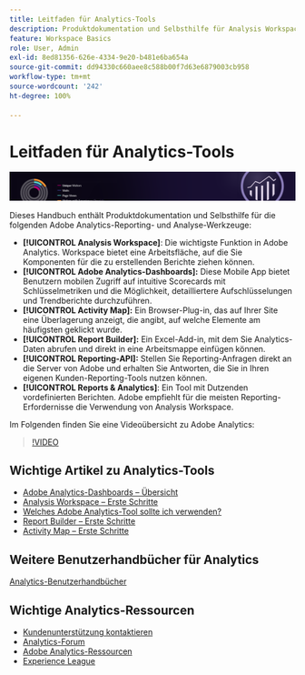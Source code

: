 ```yaml
---
title: Leitfaden für Analytics-Tools
description: Produktdokumentation und Selbsthilfe für Analysis Workspace, Adobe Analytics-Dashboards, Activity Map, Report Builder, Reporting-API und Reports & Analytics.
feature: Workspace Basics
role: User, Admin
exl-id: 8ed81356-626e-4334-9e20-b481e6ba654a
source-git-commit: dd94330c660aee8c588b00f7d63e6879003cb958
workflow-type: tm+mt
source-wordcount: '242'
ht-degree: 100%

---
```


# Leitfaden für Analytics-Tools

![Banner](../../assets/doc_banner_analyze.png)

Dieses Handbuch enthält Produktdokumentation und Selbsthilfe für die folgenden Adobe Analytics-Reporting- und Analyse-Werkzeuge:

* **[!UICONTROL Analysis Workspace]**: Die wichtigste Funktion in Adobe Analytics. Workspace bietet eine Arbeitsfläche, auf die Sie Komponenten für die zu erstellenden Berichte ziehen können.
* **[!UICONTROL Adobe Analytics-Dashboards]:** Diese Mobile App bietet Benutzern mobilen Zugriff auf intuitive Scorecards mit Schlüsselmetriken und die Möglichkeit, detailliertere Aufschlüsselungen und Trendberichte durchzuführen.
* **[!UICONTROL Activity Map]:** Ein Browser-Plug-in, das auf Ihrer Site eine Überlagerung anzeigt, die angibt, auf welche Elemente am häufigsten geklickt wurde.
* **[!UICONTROL Report Builder]:** Ein Excel-Add-in, mit dem Sie Analytics-Daten abrufen und direkt in eine Arbeitsmappe einfügen können.
* **[!UICONTROL Reporting-API]:** Stellen Sie Reporting-Anfragen direkt an die Server von Adobe und erhalten Sie Antworten, die Sie in Ihren eigenen Kunden-Reporting-Tools nutzen können.
* **[!UICONTROL Reports &amp; Analytics]**: Ein Tool mit Dutzenden vordefinierten Berichten. Adobe empfiehlt für die meisten Reporting-Erfordernisse die Verwendung von Analysis Workspace.

Im Folgenden finden Sie eine Videoübersicht zu Adobe Analytics:

>[!VIDEO](https://video.tv.adobe.com/v/27429/?quality=12)

## Wichtige Artikel zu Analytics-Tools

* [Adobe Analytics-Dashboards – Übersicht](/help/analyze/mobile-app/home.md)
* [Analysis Workspace – Erste Schritte](analysis-workspace/home.md)
* [Welches Adobe Analytics-Tool sollte ich verwenden?](/help/admin/c-analytics-product-comparison/which-analytics-tool.md)
* [Report Builder – Erste Schritte](report-builder/home.md)
* [Activity Map – Erste Schritte](activity-map/activity-map.md)

## Weitere Benutzerhandbücher für Analytics

[Analytics-Benutzerhandbücher](https://experienceleague.adobe.com/docs/analytics.html?lang=de)

## Wichtige Analytics-Ressourcen

* [Kundenunterstützung kontaktieren](https://experienceleague.adobe.com/?support-solution=Analytics&amp;lang=de#support)
* [Analytics-Forum](https://forums.adobe.com/community/experience-cloud/analytics-cloud/analytics)
* [Adobe Analytics-Ressourcen](https://experienceleaguecommunities.adobe.com/t5/adobe-analytics-discussions/adobe-analytics-resources/m-p/276666?profile.language=de)
* [Experience League](https://experienceleague.adobe.com/?lang=de#home)
